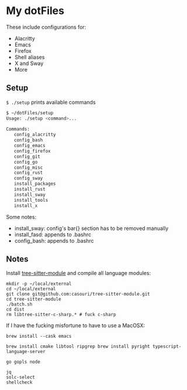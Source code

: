 My dotFiles
===========

These include configurations for:
- Alacritty
- Emacs
- Firefox
- Shell aliases
- X and Sway
- More


## Setup

`$ ./setup` prints available commands

```bash
$ ~/dotFiles/setup
Usage: ./setup <command>... 
 
Commands: 
   config_alacritty
   config_bash
   config_emacs
   config_firefox
   config_git
   config_go
   config_misc
   config_rust
   config_sway
   install_packages
   install_rust
   install_sway
   install_tools
   install_x
```

Some notes:
- install_sway: config's bar{} section has to be removed manually
- install_fasd: appends to .bashrc
- config_bash: appends to .bashrc


## Notes

Install
[tree-sitter-module](https://github.com/casouri/tree-sitter-module)
and compile all language modules:

```
mkdir -p ~/local/external
cd ~/local/external
git clone git@github.com:casouri/tree-sitter-module.git
cd tree-sitter-module
./batch.sh
cd dist
rm libtree-sitter-c-sharp.* # fuck c-sharp
```

If I have the fucking misfortune to have to use a MacOSX:

```
brew install --cask emacs

brew install cmake libtool ripgrep brew install pyright typescript-language-server

go gopls node

jq
solc-select
shellcheck
```
